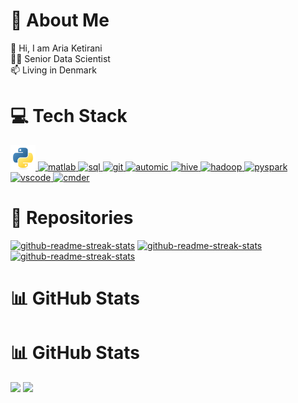 # 💫 About Me
👋 Hi, I am Aria Ketirani<br>👨‍💻 Senior Data Scientist<br>📫 Living in Denmark

# 💻 Tech Stack
<p align="left"> <a 
href="https://www.python.org" target="_blank" rel="noreferrer"> <img src="https://raw.githubusercontent.com/devicons/devicon/master/icons/python/python-original.svg" alt="python" width="40" height="40"/> </a> <a 
href="https://www.mathworks.com/" target="_blank" rel="noreferrer"> <img src="https://upload.wikimedia.org/wikipedia/commons/2/21/Matlab_Logo.png" alt="matlab" width="40" height="40"/> </a> <a 
href="https://www.microsoft.com/en-us/sql-server/sql-server-downloads" target="_blank" rel="noreferrer"> <img src="https://symbols.getvecta.com/stencil_28/61_sql-database-generic.90b41636a8.svg" alt="sql" width="40" height="40"/> </a> <a
href="https://git-scm.com/" target="_blank" rel="noreferrer"> <img src="https://www.vectorlogo.zone/logos/git-scm/git-scm-icon.svg" alt="git" width="40" height="40"/> </a> <a 
href="https://drexel.edu/ais/applications/admin/UC4%20Automic/" target="_blank" rel="noreferrer"> <img src="https://static.wikia.nocookie.net/logopedia/images/0/01/Automic_2013.png/" alt="automic" width="40" height="40"/> </a> <a 
href="https://hive.apache.org/" target="_blank" rel="noreferrer"> <img src="https://www.vectorlogo.zone/logos/apache_hive/apache_hive-icon.svg" alt="hive" width="40" height="40"/> </a> <a 
href="https://hadoop.apache.org/" target="_blank" rel="noreferrer"> <img src="https://www.vectorlogo.zone/logos/apache_hadoop/apache_hadoop-icon.svg" alt="hadoop" width="40" height="40"/> </a> <a
href="https://spark.apache.org/docs/latest/api/python/index.html#" target="_blank" rel="noreferrer"> <img src="https://upload.wikimedia.org/wikipedia/commons/f/f3/Apache_Spark_logo.svg" alt="pyspark" width="40" height="40"/> </a> <a
href="https://code.visualstudio.com/" target="_blank" rel="noreferrer"> <img src="https://upload.wikimedia.org/wikipedia/commons/9/9a/Visual_Studio_Code_1.35_icon.svg" alt="vscode" width="40" height="40"/> </a> <a 
href="https://cmder.app/" target="_blank" rel="noreferrer"> <img src="https://www.fileeagle.com/data/2017/04/Cmder.jpg" alt="cmder" width="40" height="40"/> </a> </p>

# 🔭 Repositories
  <p align="left">
     <a href="https://github.com/Aketirani/AudioMNIST"><img width="278" src="https://denvercoder1-github-readme-stats.vercel.app/api/pin/?username=aketirani&repo=AudioMNIST&theme=react&bg_color=1F222E&title_color=F8D866&hide_border=true&icon_color=F8D866&show_icons=true" alt="github-readme-streak-stats"></a>
    <a href="https://github.com/Aketirani/ANC"><img width="278" src="https://denvercoder1-github-readme-stats.vercel.app/api/pin/?username=aketirani&repo=ANC&theme=react&bg_color=1F222E&title_color=F8D866&hide_border=true&icon_color=F8D866&show_icons=true" alt="github-readme-streak-stats"></a>
   <a href="https://github.com/Aketirani/EmployeeAttrition"><img width="278" src="https://denvercoder1-github-readme-stats.vercel.app/api/pin/?username=aketirani&repo=EmployeeAttrition&theme=react&bg_color=1F222E&title_color=F8D866&hide_border=true&icon_color=F8D866&show_icons=true" alt="github-readme-streak-stats"></a>
  </p>

# 📊 GitHub Stats
# 📊 GitHub Stats
<p align="left">
    <img src="https://github-readme-stats.vercel.app/api/top-langs/?username=Aketirani&theme=react&bg_color=1F222E&title_color=F8D866&hide_border=true&icon_color=F8D866&include_all_commits=false&count_private=false&layout=compact&card_width=278">
    <img src="https://github-readme-stats.vercel.app/api?username=Aketirani&show_icons=true&locale=en&theme=react&bg_color=1F222E&title_color=F8D866&hide_border=true&icon_color=F8D866&include_all_commits=false&count_private=false">
</p>
